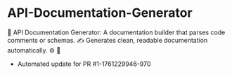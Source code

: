 # API-Documentation-Generator
📄 API Documentation Generator: A documentation builder that parses code comments or schemas. ✍️ Generates clean, readable documentation automatically. ⚙️ 📝


- Automated update for PR #1-1761229946-970